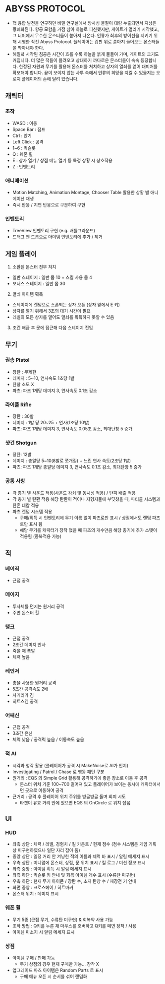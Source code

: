 # ABYSS PROTOCOL
- 핵 융합 발전을 연구하던 비밀 연구실에서 방사성 물질이 대량 누출되면서 지상은 황폐화된다. 항공 모함을 거점 삼아 하늘로 피신했지만, 게이트가 열리기 시작했고, 그 너머에서 무수한 몬스터들이 쏟아져 나온다. 인류가 최후의 방어선을 지키기 위해 시행한 작전 Abyss Protocol. 플레이어는 갑판 위로 쏟아져 들어오는 몬스터들을 막아내야 한다.
- 해질녘 시작된 침공은 시간이 흐를 수록 하늘을 붉게 물들여 가며, 게이트의 크기도 커집니다. 더 많은 적들이 몰려오고 상대하기 까다로운 몬스터들이 속속 등장합니다. 한정된 자원과 무기를 활용해 몬스터를 처치하고 상자의 열쇠를 얻어 대피처를 확보해야 합니다. 끝이 보이지 않는 사투 속에서 인류의 희망을 지킬 수 있을지는 오로지 플레이어의 손에 달려 있습니다.

## 캐릭터
### 조작
- WASD : 이동
- Space Bar : 점프
- Ctrl : 앉기
- Left Click : 공격
- 1~6 : 퀵슬롯
- Q : 웨폰 휠
- E : 상자 열기 / 상점 메뉴 열기 등 특정 상황 시 상호작용
- Z : 인벤토리
### 애니메이션
- Motion Matching, Animation Montage, Chooser Table 활용한 상황 별 애니메이션 재생
- 즉시 반응 / 지연 반응으로 구분하여 구현
### 인벤토리
- TreeView 인벤토리 구현 (e.g. 배틀그라운드)
- 드래그 앤 드롭으로 아이템 인벤토리에 추가 / 제거

## 게임 플레이
1. 소환된 몬스터 전부 처치
 - 일반 스테이지 : 일반 몹 10 + 스킬 사용 몹 4
 - 보너스 스테이지 : 일반 몹 30
2. 열쇠 아이템 획득
 - 스테이지에 랜덤으로 스폰되는 상자 오픈 (상자 앞에서 E 키)
 - 상자를 열기 위해서 3초의 대기 시간이 필요
 - 레벨의 모든 상자를 열어도 열쇠를 획득하지 못할 수 있음
3. 조건 해금 후 문에 접근해 다음 스테이지 진입 

## 무기
### 권총 Pistol
 - 장탄 : 무제한
 - 데미지 : 5~10, 연사속도 1초당 1발
 - 탄창 소모 X
 - 파츠: 파츠 1개당 데미지 3, 연사속도 0.1초 감소
### 라이플 Rifle
 - 장탄 : 30발
 - 데미지 : 1발 당 20~25 + 연사(1초당 10발)
 - 파츠: 파츠 1개당 데미지 3, 연사속도 0.05초 감소, 최대탄창 5 증가 
### 샷건 Shotgun
 - 장탄: 12발
 - 데미지 : 총알당 5~10(8발로 쪼개짐) + 느린 연사 속도(2초당 1발)
 - 파츠: 파츠 1개당 총알당 데미지 3, 연사속도 0.1초 감소, 최대탄창 5 증가
### 공통 사항
 - 각 총기 별 사운드 적용(사운드 감쇠 및 동시성 적용) / 탄피 배출 적용
 - 각 총기 별 탄환 적용 해당 탄환이 적이나 지형지물에 부딪쳤을 때, 파티클 시스템과 탄흔 데칼 적용
 - 파츠 랜덤 시스템 적용
   - 구매/획득 시 인벤토리에 무기 이름 없이 파츠로만 표시 / 상점에서도 랜덤 파츠로만 표시 됨
   - 해당 무기를 캐릭터가 장착 했을 때 파츠의 개수만큼 해당 총기에 추가 스탯이 적용됨 (중복적용 가능)

## 적
### 베이직
 - 근접 공격
### 메이지
 - 투사체를 던지는 원거리 공격
 - 주변 몬스터 힐
### 탱크
 - 근접 공격
 - 2초간 데미지 반사
 - 죽을 때 폭발
 - 체력 높음
### 레인저
 - 총을 사용한 원거리 공격
 - 5초간 공격속도 2배
 - 사거리가 김
 - 히트스캔 공격
### 어쌔신
 - 근접 공격
 - 3초간 은신
 - 체력 낮음 / 공격력 높음 / 이동속도 높음
### 적 AI
 - 시각과 청각 활용 (플레이어가 공격 시 MakeNoise로 AI가 인지)
 - Investigating / Patrol / Chase 로 행동 패턴 구분
 - 원거리 : EQS 의 Simple Grid 활용해 공격하기에 좋은 장소로 이동 후 공격
    - 몬스터 위치 기준 100~700 떨어져 있고 플레이어가 보이는 동시에 캐릭터에서 먼 곳으로 이동하여 공격
 - 근거리 : 공격 후 플레이어 위치 주위를 빙글빙글 돌며 회피 시도
    - 타겟이 유효 거리 안에 있으면 EQS 의 OnCircle 로 위치 잡음

## UI
### HUD
 - 좌측 상단 : 체력 / 레벨, 경험치 / 킬 카운트 / 현재 점수 (점수 시스템은 게임 기획 상 미구현하였으나 일단 자리 잡아 둠)
 - 중앙 상단 : 일정 거리 안 겨냥한 적의 이름과 체력 바 표시 / 알림 메세지 표시
 - 우측 상단 : 미니맵에 몬스터, 상점, 문 위치 표시 / 킬 로그 / 미션 정보 표시
 - 좌측 중앙 : 아이템 획득 시 알림 메세지 표시
 - 좌측 하단 : 퀵슬롯 키 안내 및 회복 아이템 개수 표시 (수류탄 미구현)
 - 우측 하단 : 현재 무기 아이콘 / 장탄 수, 소지 탄창 수 / 재장전 키 안내
 - 화면 중앙 : 크로스헤어 / 히트마커
 - 몬스터 위치 : 데미지 표시
### 웨폰 휠
 - 무기 5종 (근접 무기, 수류탄 미구현) & 회복약 사용 가능
 - 조작 방법 : Q키를 누른 채 마우스를 호버하고 Q키를 떼면 장착 / 사용
 - 아이템 미소지 시 알림 메세지 표시
### 상점
 - 아이템 구매 / 판매 가능
   - 무기 상점의 경우 현재 구매만 가능... 장착 X
 - 업그레이드 파츠 아이템은 Random Parts 로 표시
   - 구매 메뉴 오픈 시 순서를 섞어 랜덤화
